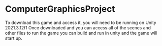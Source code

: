 # ComputerGraphicsProject

To download this game and access it, you will need to be running on Unity 2021.3.12f1
Once downloaded and you can access all of the scenes and other files to run the game you can build and run in unity and the game will start up.

